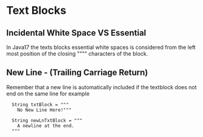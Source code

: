 # Text Blocks 

## Incidental White Space VS Essential 
In Java17 the texts blocks essential white spaces is considered from the left most position of the closing """" characters of the block. 

## New Line - (Trailing Carriage Return)
Remember that a new line is automatically included if the textblock does not end on the same line for example 
```
  String txtBlock = """
    No New Line Here!"""

  String newLnTxtBlock = """
    A newline at the end. 
  """

